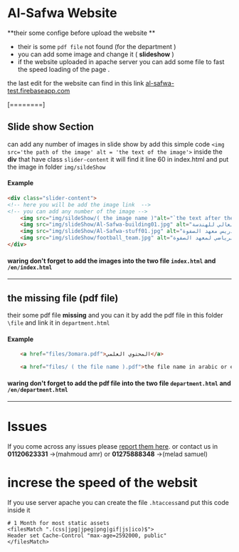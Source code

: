 # Al-Safwa Website
**their some confige before upload the website **
- their is some `pdf file` not found (for the department )
- you can add some image and change it ( **slideshow** )
- if the website uploaded in apache server you can add some file to fast the speed loading of the page .

the last edit for the website can find in this link [al-safwa-test.firebaseapp.com](https://al-safwa-test.firebaseapp.com "al-safwa-test.firebaseapp.com")


[========]

## Slide show Section 
can add any number of  images  in slide show by add this simple code
`<img src='the path of the image' alt = 'the text of the image'>`
inside the **div** that have class `slider-content` it will find it line 60 in index.html
and put the image in folder `img/sildeShow`
#### Example
```html
<div class="slider-content">
<!-- here you will be add the image link  -->
<!-- you can add any number of the image -->
    <img src="img/sildeShow/( the image name )"alt="`the text after the slideshow`" >
    <img src="img/slideShow/Al-Safwa-building01.jpg" alt="معهد الصفوة العالي للهندسة">
    <img src="img/slideShow/Al-Safwa-stuff01.jpg" alt="هيئة التدريس معهد الصفوة">
    <img src="img/slideShow/football_team.jpg" alt="اليوم الرياضي لمعهد الصفوة">
</div>
```
#### waring don't forget to add the images into the  two file `index.html` and `/en/index.html`

------------


## the missing file (pdf file)
their some pdf file **missing** and you can it by add the pdf file in this folder `\file`
and link it in `department.html` 
#### Example
````html
 	<a href="files/3omara.pdf">المحتوي العلمي</a>
````
```html
	<a href="files/ ( the file name ).pdf">the file name in arabic or english</a>
```
#### waring don't forget to add the pdf file into the  two file `department.html` and `/en/department.html`

------------


# Issues
If you come across any issues please [report them here](https://github.com/meladsamuel/al-safwa/issues "report them here").
or 
contact us in **01120623331** ->(mahmoud amr) or **01275888348** ->(melad samuel)

# increse the speed of the websit
If you use server apache you can create the file `.htaccess`and put this code inside it 


```shell
# 1 Month for most static assets
<filesMatch ".(css|jpg|jpeg|png|gif|js|ico)$">
Header set Cache-Control "max-age=2592000, public"
</filesMatch>
```
